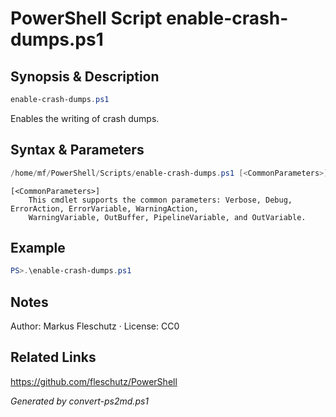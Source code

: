 # PowerShell Script enable-crash-dumps.ps1

## Synopsis & Description
```powershell
enable-crash-dumps.ps1
```

Enables the writing of crash dumps.

## Syntax & Parameters
```powershell
/home/mf/PowerShell/Scripts/enable-crash-dumps.ps1 [<CommonParameters>]
```

```
[<CommonParameters>]
    This cmdlet supports the common parameters: Verbose, Debug, ErrorAction, ErrorVariable, WarningAction, 
    WarningVariable, OutBuffer, PipelineVariable, and OutVariable.
```

## Example
```powershell
PS>.\enable-crash-dumps.ps1
```


## Notes
Author: Markus Fleschutz · License: CC0

## Related Links
https://github.com/fleschutz/PowerShell

*Generated by convert-ps2md.ps1*
